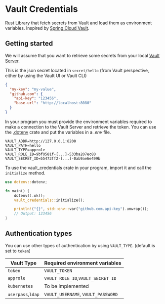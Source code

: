 # Vault Credentials
Rust Library that fetch secrets from Vault and load them as environment variables.
Inspired by [Spring Cloud Vault](https://cloud.spring.io/spring-cloud-vault/reference/html/#vault.config.authentication).

## Getting started
We will assume that you want to retrieve some secrets from your local [Vault Server](https://learn.hashicorp.com/tutorials/vault/getting-started-dev-server?in=vault/getting-started).

This is the json secret located in `secret/hello` (from Vault perspective, either by using the Vault UI or Vault CLI)
```json
{
  "my-key": "my-value",
  "github.com": {
    "api-key": "123456",
    "base-url": "http://localhost:8080"
  }
}
```

In your program you must provide the environment variables required to make a connection to the Vault Server and retrieve the token.
You can use the [.dotenv](https://crates.io/crates/dotenv) crate and put the variables in a *.env* file.
```
VAULT_ADDR=http://127.0.0.1:8200
VAULT_PATH=hello
VAULT_TYPE=approle
VAULT_ROLE_ID=9bf0581f-[...]-533ba207ec80
VAULT_SECRET_ID=55473ff2-[...]-0ab9ae6e499b
```

To use the vault_credentials crate in your program, import it and call the `initialize` method.
```rust
use dotenv::dotenv;

fn main() {
    dotenv().ok();
    vault_credentials::initialize();

    println!("{}", std::env::var("github.com.api-key").unwrap());
    // Output: 123456
}
```

## Authentication types
You can use other types of authentication by using `VAULT_TYPE`. (default is set to `token`)

|Vault Type|Required environment variables|
|---|---|
|`token`|`VAULT_TOKEN`|
|`approle`|`VAULT_ROLE_ID`,`VAULT_SECRET_ID`|
|`kubernetes`|To be implemented|
|`userpass`,`ldap` |`VAULT_USERNAME`, `VAULT_PASSWORD`|